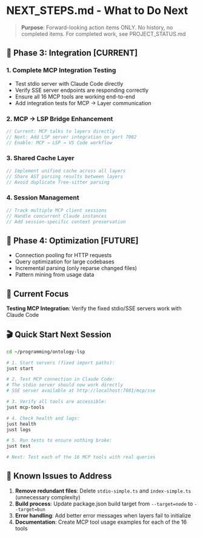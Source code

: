 # NEXT_STEPS.md - What to Do Next

> **Purpose**: Forward-looking action items ONLY. No history, no completed items.
> For completed work, see PROJECT_STATUS.md

## 🎯 Phase 3: Integration [CURRENT]

### 1. Complete MCP Integration Testing
- Test stdio server with Claude Code directly
- Verify SSE server endpoints are responding correctly
- Ensure all 16 MCP tools are working end-to-end
- Add integration tests for MCP → Layer communication

### 2. MCP → LSP Bridge Enhancement
```typescript
// Current: MCP talks to layers directly
// Next: Add LSP server integration on port 7002
// Enable: MCP → LSP → VS Code workflow
```

### 3. Shared Cache Layer
```typescript
// Implement unified cache across all layers
// Share AST parsing results between layers
// Avoid duplicate Tree-sitter parsing
```

### 4. Session Management
```typescript
// Track multiple MCP client sessions
// Handle concurrent Claude instances
// Add session-specific context preservation
```

## 🎯 Phase 4: Optimization [FUTURE]

- Connection pooling for HTTP requests
- Query optimization for large codebases
- Incremental parsing (only reparse changed files)
- Pattern mining from usage data

## 📍 Current Focus

**Testing MCP Integration**: Verify the fixed stdio/SSE servers work with Claude Code

## 🎬 Quick Start Next Session

```bash
cd ~/programming/ontology-lsp

# 1. Start servers (fixed import paths):
just start

# 2. Test MCP connection in Claude Code:
# The stdio server should now work directly
# SSE server available at http://localhost:7001/mcp/sse

# 3. Verify all tools are accessible:
just mcp-tools

# 4. Check health and logs:
just health
just logs

# 5. Run tests to ensure nothing broke:
just test

# Next: Test each of the 16 MCP tools with real queries
```

## 🔧 Known Issues to Address

1. **Remove redundant files**: Delete `stdio-simple.ts` and `index-simple.ts` (unnecessary complexity)
2. **Build process**: Update package.json build target from `--target=node` to `--target=bun`
3. **Error handling**: Add better error messages when layers fail to initialize
4. **Documentation**: Create MCP tool usage examples for each of the 16 tools